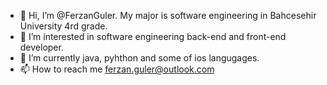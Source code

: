 - 👋 Hi, I’m @FerzanGuler. My major is software engineering in Bahcesehir University 4rd grade.
- 👀 I’m interested in software engineering back-end and front-end developer.
- 🌱 I’m currently java, pyhthon and some of ios langugages.
- 📫 How to reach me ferzan.guler@outlook.com
